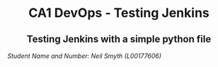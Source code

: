 

<h1 align="center">CA1 DevOps - Testing Jenkins </h1>

<h2 align="center">Testing Jenkins with a simple python file </h2>

*Student Name and Number: Neil Smyth (L00177606)*
